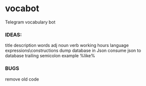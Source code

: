 # vocabot
Telegram vocabulary bot

### IDEAS:
title description
words adj noun verb
working hours
language expressions\constructions
dump database in Json
consume json to database
trailing semicolon
example %like%

### BUGS
remove old code

